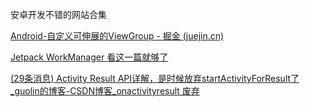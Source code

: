 安卓开发不错的网站合集

[Android-自定义可伸展的ViewGroup - 掘金 (juejin.cn)](https://juejin.cn/post/6920498961056956430)

[Jetpack WorkManager 看这一篇就够了](https://huanglinqing.blog.csdn.net/article/details/126061658)

[(29条消息) Activity Result API详解，是时候放弃startActivityForResult了_guolin的博客-CSDN博客_onactivityresult 废弃](https://guolin.blog.csdn.net/article/details/121063078?spm=1001.2014.3001.5502)

